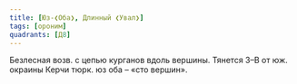 ```yaml
---
title: [Юз-❮Оба❯, Длинный ❮Увал❯]
tags: [ороним]
quadrants: [Д8]
---
```


Безлесная возв. с цепью курганов вдоль вершины. Тянется З–В от юж. окраины Керчи
тюрк. юз оба – «сто вершин».
